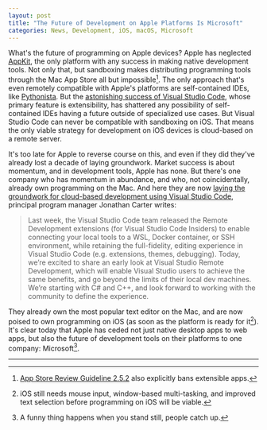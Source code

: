```yaml
---
layout: post
title: "The Future of Development on Apple Platforms Is Microsoft"
categories: News, Development, iOS, macOS, Microsoft
---
```


What's the future of programming on Apple devices? Apple has neglected [AppKit](https://en.wikipedia.org/wiki/Application_Kit), the only platform with any success in making native development tools. Not only that, but sandboxing makes distributing programming tools through the Mac App Store all but impossible[^rule252]. The only approach that's even remotely compatible with Apple's platforms are self-contained IDEs, like [Pythonista](https://omz-software.com/pythonista/). But the [astonishing success of Visual Studio Code](/2019/04/10/2019-stackoverflow-developer-survey-results/), whose primary feature is extensibility, has shattered any possibility of self-contained IDEs having a future outside of specialized use cases. But Visual Studio Code can never be compatible with sandboxing on iOS. That means the only viable strategy for development on iOS devices is cloud-based on a remote server.

It's too late for Apple to reverse course on this, and even if they did they've already lost a decade of laying groundwork. Market success is about momentum, and in development tools, Apple has none. But there's one company who has momentum in abundance, and who, not coincidentally, already own programming on the Mac. And here they are now [laying the groundwork for cloud-based development using Visual Studio Code](https://devblogs.microsoft.com/visualstudio/intelligent-productivity-and-collaboration-from-anywhere/), principal program manager Jonathan Carter writes:

> Last week, the Visual Studio Code team released the Remote Development extensions (for Visual Studio Code Insiders) to enable connecting your local tools to a WSL, Docker container, or SSH environment, while retaining the full-fidelity, editing experience in Visual Studio Code (e.g. extensions, themes, debugging). Today, we’re excited to share an early look at Visual Studio Remote Development, which will enable Visual Studio users to achieve the same benefits, and go beyond the limits of their local dev machines. We’re starting with C# and C++, and look forward to working with the community to define the experience.

They already own the most popular text editor on the Mac, and are now poised to own programming on iOS (as soon as the platform is ready for it[^iosstillneeds]). It's clear today that Apple has ceded not just native desktop apps to web apps, but also the future of development tools on their platforms to one company: Microsoft[^afunnything].

* * *

[^rule252]: [App Store Review Guideline 2.5.2](https://developer.apple.com/app-store/review/guidelines/#2.5.2) also explicitly bans extensible apps.

[^iosstillneeds]: iOS still needs mouse input, window-based multi-tasking, and improved text selection before programming on iOS will be viable.

[^afunnything]: A funny thing happens when you stand still, people catch up.
